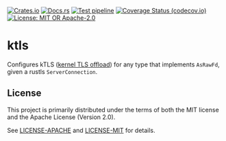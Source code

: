 [![Crates.io](https://img.shields.io/crates/v/ktls)](https://crates.io/crates/ktls)
[![Docs.rs](https://docs.rs/ktls/badge.svg)](https://docs.rs/ktls)
[![Test pipeline](https://github.com/rustls/ktls/actions/workflows/test.yml/badge.svg)](https://github.com/rustls/ktls/actions/workflows/test.yml?query=branch%3Amain)
[![Coverage Status (codecov.io)](https://codecov.io/gh/rustls/ktls/branch/main/graph/badge.svg)](https://codecov.io/gh/rustls/ktls/)
[![License: MIT OR Apache-2.0](https://img.shields.io/badge/license-MIT%20OR%20Apache--2.0-blue.svg)](LICENSE-MIT)

# ktls

Configures kTLS ([kernel TLS
offload](https://www.kernel.org/doc/html/latest/networking/tls-offload.html))
for any type that implements `AsRawFd`, given a rustls `ServerConnection`.

## License

This project is primarily distributed under the terms of both the MIT license
and the Apache License (Version 2.0).

See [LICENSE-APACHE](LICENSE-APACHE) and [LICENSE-MIT](LICENSE-MIT) for details.
